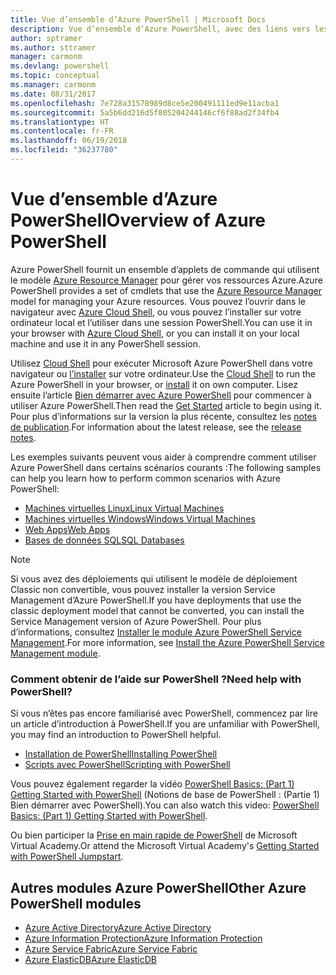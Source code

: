 ```yaml
---
title: Vue d’ensemble d’Azure PowerShell | Microsoft Docs
description: Vue d’ensemble d’Azure PowerShell, avec des liens vers les procédures d’installation et de configuration.
author: sptramer
ms.author: sttramer
manager: carmonm
ms.devlang: powershell
ms.topic: conceptual
ms.manager: carmonm
ms.date: 08/31/2017
ms.openlocfilehash: 7e728a31578989d8ce5e200491111ed9e11acba1
ms.sourcegitcommit: 5a5b6dd216d5f805204244146cf6f88ad2f34fb4
ms.translationtype: HT
ms.contentlocale: fr-FR
ms.lasthandoff: 06/19/2018
ms.locfileid: "36237780"
---
```

# <a name="overview-of-azure-powershell"></a><span data-ttu-id="520aa-103">Vue d’ensemble d’Azure PowerShell</span><span class="sxs-lookup"><span data-stu-id="520aa-103">Overview of Azure PowerShell</span></span>

<span data-ttu-id="520aa-104">Azure PowerShell fournit un ensemble d’applets de commande qui utilisent le modèle [Azure Resource Manager](/azure/azure-resource-manager/resource-group-overview) pour gérer vos ressources Azure.</span><span class="sxs-lookup"><span data-stu-id="520aa-104">Azure PowerShell provides a set of cmdlets that use the [Azure Resource Manager](/azure/azure-resource-manager/resource-group-overview) model for managing your Azure resources.</span></span> <span data-ttu-id="520aa-105">Vous pouvez l’ouvrir dans le navigateur avec [Azure Cloud Shell](/azure/cloud-shell/overview), ou vous pouvez l’installer sur votre ordinateur local et l’utiliser dans une session PowerShell.</span><span class="sxs-lookup"><span data-stu-id="520aa-105">You can use it in your browser with [Azure Cloud Shell](/azure/cloud-shell/overview), or you can install it on your local machine and use it in any PowerShell session.</span></span>

<span data-ttu-id="520aa-106">Utilisez [Cloud Shell](/azure/cloud-shell/overview) pour exécuter Microsoft Azure PowerShell dans votre navigateur ou [l’installer](install-azurerm-ps.md) sur votre ordinateur.</span><span class="sxs-lookup"><span data-stu-id="520aa-106">Use the [Cloud Shell](/azure/cloud-shell/overview) to run the Azure PowerShell in your browser, or [install](install-azurerm-ps.md) it on own computer.</span></span> <span data-ttu-id="520aa-107">Lisez ensuite l’article [Bien démarrer avec Azure PowerShell](get-started-azureps.md) pour commencer à utiliser Azure PowerShell.</span><span class="sxs-lookup"><span data-stu-id="520aa-107">Then read the [Get Started](get-started-azureps.md) article to begin using it.</span></span> <span data-ttu-id="520aa-108">Pour plus d’informations sur la version la plus récente, consultez les [notes de publication](release-notes-azureps.md).</span><span class="sxs-lookup"><span data-stu-id="520aa-108">For information about the latest release, see the [release notes](release-notes-azureps.md).</span></span>

<span data-ttu-id="520aa-109">Les exemples suivants peuvent vous aider à comprendre comment utiliser Azure PowerShell dans certains scénarios courants :</span><span class="sxs-lookup"><span data-stu-id="520aa-109">The following samples can help you learn how to perform common scenarios with Azure PowerShell:</span></span>

* [<span data-ttu-id="520aa-110">Machines virtuelles Linux</span><span class="sxs-lookup"><span data-stu-id="520aa-110">Linux Virtual Machines</span></span>](/azure/virtual-machines/virtual-machines-linux-powershell-samples?toc=/powershell/azure/toc.json)
* [<span data-ttu-id="520aa-111">Machines virtuelles Windows</span><span class="sxs-lookup"><span data-stu-id="520aa-111">Windows Virtual Machines</span></span>](/azure/virtual-machines/virtual-machines-windows-powershell-samples?toc=/powershell/azure/toc.json)
* [<span data-ttu-id="520aa-112">Web Apps</span><span class="sxs-lookup"><span data-stu-id="520aa-112">Web Apps</span></span>](/azure/app-service-web/app-service-powershell-samples?toc=/powershell/azure/toc.json)
* [<span data-ttu-id="520aa-113">Bases de données SQL</span><span class="sxs-lookup"><span data-stu-id="520aa-113">SQL Databases</span></span>](/azure/sql-database/sql-database-powershell-samples?toc=/powershell/azure/toc.json)

> [!NOTE]
> <span data-ttu-id="520aa-114">Si vous avez des déploiements qui utilisent le modèle de déploiement Classic non convertible, vous pouvez installer la version Service Management d’Azure PowerShell.</span><span class="sxs-lookup"><span data-stu-id="520aa-114">If you have deployments that use the classic deployment model that cannot be converted, you can install the Service Management version of Azure PowerShell.</span></span> <span data-ttu-id="520aa-115">Pour plus d’informations, consultez [Installer le module Azure PowerShell Service Management](/powershell/azure/servicemanagement/install-azure-ps).</span><span class="sxs-lookup"><span data-stu-id="520aa-115">For more information, see [Install the Azure PowerShell Service Management module](/powershell/azure/servicemanagement/install-azure-ps).</span></span>

### <a name="need-help-with-powershell"></a><span data-ttu-id="520aa-116">Comment obtenir de l’aide sur PowerShell ?</span><span class="sxs-lookup"><span data-stu-id="520aa-116">Need help with PowerShell?</span></span>

<span data-ttu-id="520aa-117">Si vous n’êtes pas encore familiarisé avec PowerShell, commencez par lire un article d’introduction à PowerShell.</span><span class="sxs-lookup"><span data-stu-id="520aa-117">If you are unfamiliar with PowerShell, you may find an introduction to PowerShell helpful.</span></span>

* [<span data-ttu-id="520aa-118">Installation de PowerShell</span><span class="sxs-lookup"><span data-stu-id="520aa-118">Installing PowerShell</span></span>](/powershell/scripting/installing-windows-powershell)
* [<span data-ttu-id="520aa-119">Scripts avec PowerShell</span><span class="sxs-lookup"><span data-stu-id="520aa-119">Scripting with PowerShell</span></span>](/powershell/scripting/scripting-with-windows-powershell)

<span data-ttu-id="520aa-120">Vous pouvez également regarder la vidéo [PowerShell Basics: (Part 1) Getting Started with PowerShell](https://channel9.msdn.com/Blogs/Taste-of-Premier/PowerShellBasicsPart1) (Notions de base de PowerShell : (Partie 1) Bien démarrer avec PowerShell).</span><span class="sxs-lookup"><span data-stu-id="520aa-120">You can also watch this video: [PowerShell Basics: (Part 1) Getting Started with PowerShell](https://channel9.msdn.com/Blogs/Taste-of-Premier/PowerShellBasicsPart1).</span></span>

<span data-ttu-id="520aa-121">Ou bien participer la [Prise en main rapide de PowerShell](https://mva.microsoft.com/liveevents/powershell-jumpstart) de Microsoft Virtual Academy.</span><span class="sxs-lookup"><span data-stu-id="520aa-121">Or attend the Microsoft Virtual Academy's [Getting Started with PowerShell Jumpstart](https://mva.microsoft.com/liveevents/powershell-jumpstart).</span></span>

## <a name="other-azure-powershell-modules"></a><span data-ttu-id="520aa-122">Autres modules Azure PowerShell</span><span class="sxs-lookup"><span data-stu-id="520aa-122">Other Azure PowerShell modules</span></span>

* [<span data-ttu-id="520aa-123">Azure Active Directory</span><span class="sxs-lookup"><span data-stu-id="520aa-123">Azure Active Directory</span></span>](/powershell/azure/active-directory/)
* [<span data-ttu-id="520aa-124">Azure Information Protection</span><span class="sxs-lookup"><span data-stu-id="520aa-124">Azure Information Protection</span></span>](/powershell/azure/aip/)
* [<span data-ttu-id="520aa-125">Azure Service Fabric</span><span class="sxs-lookup"><span data-stu-id="520aa-125">Azure Service Fabric</span></span>](/powershell/azure/service-fabric/)
* [<span data-ttu-id="520aa-126">Azure ElasticDB</span><span class="sxs-lookup"><span data-stu-id="520aa-126">Azure ElasticDB</span></span>](/powershell/azure/elasticdbjobs/)